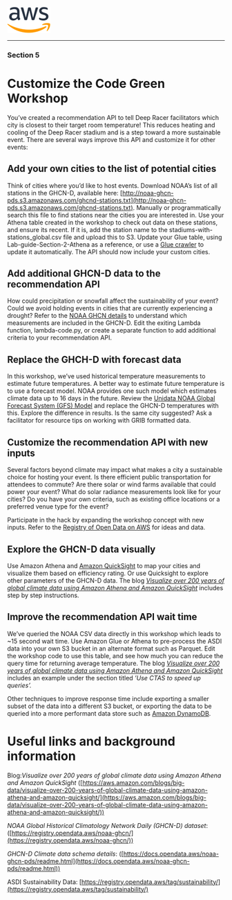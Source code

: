 ![aws](images/aws_logo_100.png "AWS logo")

----

### Section 5

# Customize the Code Green Workshop

You’ve created a recommendation API to tell Deep Racer facilitators which city is closest to their target room temperature! This reduces heating and cooling of the Deep Racer stadium and is a step toward a more sustainable event. There are several ways improve this API and customize it for other events:

## Add your own cities to the list of potential cities

Think of cities where you’d like to host events. Download NOAA’s list of all stations in the GHCN-D, available here: [http://noaa-ghcn-pds.s3.amazonaws.com/ghcnd-stations.txt](http://noaa-ghcn-pds.s3.amazonaws.com/ghcnd-stations.txt). Manually or programmatically search this file to find stations near the cities you are interested in. Use your Athena table created in the workshop to check out data on these stations, and ensure its recent. If it is, add the station name to the stadiums-with-stations\_global.csv file and upload this to S3. Update your Glue table, using Lab-guide-Section-2-Athena as a reference, or use a [Glue crawler](https://docs.aws.amazon.com/glue/latest/dg/add-crawler.html) to update it automatically. The API should now include your custom cities.

## Add additional GHCN-D data to the recommendation API

How could precipitation or snowfall affect the sustainability of your event? Could we avoid holding events in cities that are currently experiencing a drought? Refer to the [NOAA GHCN details](https://docs.opendata.aws/noaa-ghcn-pds/readme.html) to understand which measurements are included in the GHCN-D. Edit the exiting Lambda function, lambda-code.py, or create a separate function to add additional criteria to your recommendation API.

## Replace the GHCH-D with forecast data

In this workshop, we’ve used historical temperature measurements to estimate future temperatures. A better way to estimate future temperature is to use a forecast model. NOAA provides one such model which estimates climate data up to 16 days in the future. Review the [Unidata NOAA Global Forecast System (GFS) Model](https://registry.opendata.aws/noaa-gfs-pds/) and replace the GHCN-D temperatures with this. Explore the difference in results. Is the same city suggested? Ask a facilitator for resource tips on working with GRIB formatted data.

## Customize the recommendation API with new inputs

Several factors beyond climate may impact what makes a city a sustainable choice for hosting your event. Is there efficient public transportation for attendees to commute? Are there solar or wind farms available that could power your event? What do solar radiance measurements look like for your cities? Do you have your own criteria, such as existing office locations or a preferred venue type for the event?

Participate in the hack by expanding the workshop concept with new inputs. Refer to the [Registry of Open Data on AWS](https://registry.opendata.aws/) for ideas and data.

## Explore the GHCN-D data visually

Use Amazon Athena and [Amazon QuickSight](https://aws.amazon.com/quicksight/) to map your cities and visualize them based on efficiency rating. Or use Quicksight to explore other parameters of the GHCN-D data. The blog [_Visualize over 200 years of global climate data using Amazon Athena and Amazon QuickSight_](https://aws.amazon.com/blogs/big-data/visualize-over-200-years-of-global-climate-data-using-amazon-athena-and-amazon-quicksight/) includes step by step instructions.

## Improve the recommendation API wait time

We’ve queried the NOAA CSV data directly in this workshop which leads to ~15 second wait time. Use Amazon Glue or Athena to pre-process the ASDI data into your own S3 bucket in an alternate format such as Parquet. Edit the workshop code to use this table, and see how much you can reduce the query time for returning average temperature. The blog [_Visualize over 200 years of global climate data using Amazon Athena and Amazon QuickSight_](https://aws.amazon.com/blogs/big-data/visualize-over-200-years-of-global-climate-data-using-amazon-athena-and-amazon-quicksight/) includes an example under the section titled _’Use CTAS to speed up queries’._

Other techniques to improve response time include exporting a smaller subset of the data into a different S3 bucket, or exporting the data to be queried into a more performant data store such as [Amazon DynamoDB](https://aws.amazon.com/dynamodb/).

# Useful links and background information

Blog:_Visualize over 200 years of global climate data using Amazon Athena and Amazon QuickSight_ ([https://aws.amazon.com/blogs/big-data/visualize-over-200-years-of-global-climate-data-using-amazon-athena-and-amazon-quicksight/](https://aws.amazon.com/blogs/big-data/visualize-over-200-years-of-global-climate-data-using-amazon-athena-and-amazon-quicksight/))

_NOAA Global Historical Climatology Network Daily (GHCN-D) dataset_: ([https://registry.opendata.aws/noaa-ghcn/](https://registry.opendata.aws/noaa-ghcn/))

_GHCN-D Climate data schema details_: ([https://docs.opendata.aws/noaa-ghcn-pds/readme.html](https://docs.opendata.aws/noaa-ghcn-pds/readme.html))

ASDI Sustainability Data: [https://registry.opendata.aws/tag/sustainability/](https://registry.opendata.aws/tag/sustainability/)
